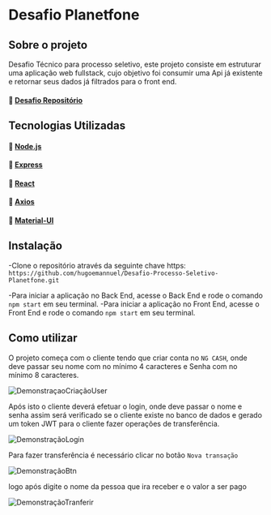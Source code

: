 # Desafio Planetfone

## Sobre o projeto

Desafio Técnico para processo seletivo, este projeto consiste em 
estruturar uma aplicação web fullstack,
cujo objetivo foi consumir uma Api já existente e retornar seus dados já filtrados para o front end.

#### :link: [Desafio Repositório](https://github.com/hugoemannuel/Desafio-Processo-Seletivo-Planetfone)

## Tecnologias Utilizadas

#### :link: [Node.js](https://nodejs.org/en/)
#### :link: [Express](https://expressjs.com/pt-br/)
#### :link: [React](https://reactjs.org/docs/getting-started.html)
#### :link: [Axios](https://axios-http.com/docs/intro)
#### :link: [Material-UI](https://mui.com/pt/)

## Instalação

-Clone o repositório através da seguinte chave https: `https://github.com/hugoemannuel/Desafio-Processo-Seletivo-Planetfone.git`

-Para iniciar a aplicação no Back End, acesse o Back End e rode o comando `npm start` em seu terminal.
-Para iniciar a aplicação no Front End, acesse o Front End e rode o comando `npm start` em seu terminal.

## Como utilizar

O projeto começa com o cliente tendo que criar conta no `NG CASH`, onde deve passar  seu nome com no mínimo 4 caracteres e
Senha com no mínimo 8 caracteres.

![DemonstraçaoCriaçãoUser](/images/cadastrar.png)

Após isto o cliente deverá efetuar o login, onde deve passar o nome e senha assim será verificado se o cliente existe no banco de dados e gerado um token JWT para o cliente fazer operações de transferência.

![DemonstraçãoLogin](/images/logar.png)

Para fazer transferência é necessário clicar no botão `Nova transação`

![DemonstraçãoBtn](/images/novatransação.png)

logo após digite o nome da pessoa que ira receber e o valor a ser pago

![DemonstraçãoTranferir](/images/realizartransações.png)
